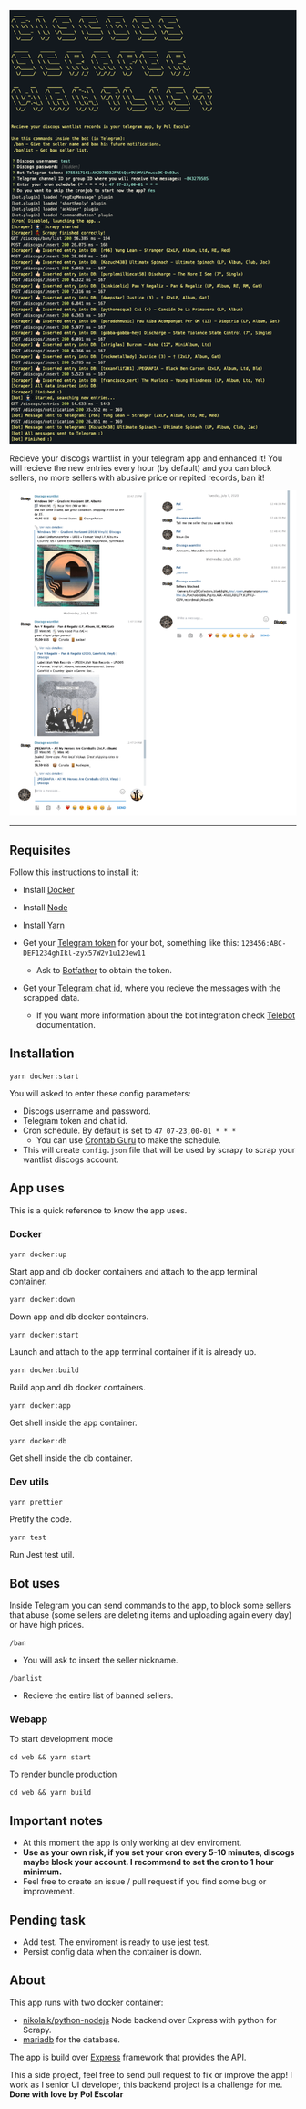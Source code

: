 ![Alt text](/images/screenshot.png?raw=true 'Discogs scrapper screenshot terminal')

Recieve your discogs wantlist in your telegram app and enhanced it! You will recieve the new entries every
hour (by default) and you can block sellers, no more sellers with abusive price or repited records, ban it!

![Alt text](/images/telegram.png?raw=true 'Discogs scrapper screenshot telegram')

<hr>

## Requisites

Follow this instructions to install it:

-   Install [Docker](https://docs.docker.com/)
-   Install [Node](https://nodejs.org/en/download/)
-   Install [Yarn](https://classic.yarnpkg.com/en/docs/install/)

-   Get your [Telegram token](https://core.telegram.org/bots/api#authorizing-your-bot) for your bot, something
    like this: `123456:ABC-DEF1234ghIkl-zyx57W2v1u123ew11`
    -   Ask to [Botfather](https://core.telegram.org/bots#6-botfather) to obtain the token.
-   Get your [Telegram chat id](https://stackoverflow.com/questions/45414021/get-telegram-channel-group-id),
    where you recieve the messages with the scrapped data.
    -   If you want more information about the bot integration check
        [Telebot](https://github.com/mullwar/telebot) documentation.

## Installation

`yarn docker:start`

You will asked to enter these config parameters:

-   Discogs username and password.
-   Telegram token and chat id.
-   Cron schedule. By default is set to `47 07-23,00-01 * * *`
    -   You can use [Crontab Guru](https://crontab.guru/) to make the schedule.
-   This will create `config.json` file that will be used by scrapy to scrap your wantlist discogs account.

## App uses

This is a quick reference to know the app uses.

### Docker

`yarn docker:up`

Start app and db docker containers and attach to the app terminal container.

`yarn docker:down`

Down app and db docker containers.

`yarn docker:start`

Launch and attach to the app terminal container if it is already up.

`yarn docker:build`

Build app and db docker containers.

`yarn docker:app`

Get shell inside the app container.

`yarn docker:db`

Get shell inside the db container.

### Dev utils

`yarn prettier`

Pretify the code.

`yarn test`

Run Jest test util.

## Bot uses

Inside Telegram you can send commands to the app, to block some sellers that abuse (some sellers are deleting
items and uploading again every day) or have high prices.

`/ban`

-   You will ask to insert the seller nickname.

`/banlist`

-   Recieve the entire list of banned sellers.

### Webapp

To start development mode

`cd web && yarn start`

To render bundle production

`cd web && yarn build`

## Important notes

-   At this moment the app is only working at dev enviroment.
-   **Use as your own risk, if you set your cron every 5-10 minutes, discogs maybe block your account. I
    recommend to set the cron to 1 hour minimum.**
-   Feel free to create an issue / pull request if you find some bug or improvement.

## Pending task

-   Add test. The enviroment is ready to use jest test.
-   Persist config data when the container is down.

## About

This app runs with two docker container:

-   [nikolaik/python-nodejs](https://hub.docker.com/r/nikolaik/python-nodejs/) Node backend over Express with
    python for Scrapy.
-   [mariadb](https://hub.docker.com/_/mariadb) for the database.

The app is build over [Express](https://github.com/expressjs/express) framework that provides the API.

This a side project, feel free to send pull request to fix or improve the app! I work as I senior UI
developer, this backend project is a challenge for me. **Done with love by Pol Escolar**
